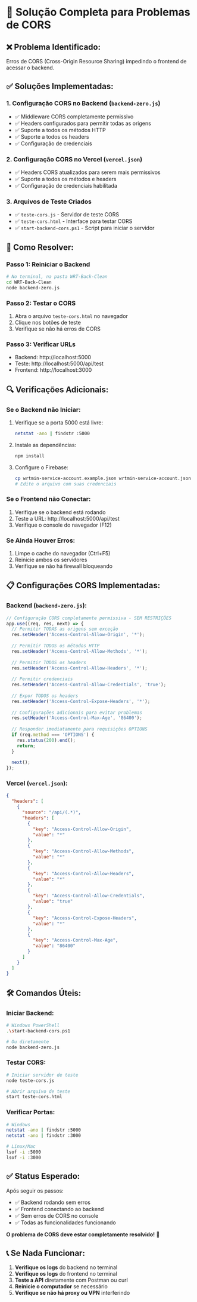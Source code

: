 # 🔧 Solução Completa para Problemas de CORS

## **❌ Problema Identificado:**
Erros de CORS (Cross-Origin Resource Sharing) impedindo o frontend de acessar o backend.

## **✅ Soluções Implementadas:**

### **1. Configuração CORS no Backend (`backend-zero.js`)**
- ✅ Middleware CORS completamente permissivo
- ✅ Headers configurados para permitir todas as origens
- ✅ Suporte a todos os métodos HTTP
- ✅ Suporte a todos os headers
- ✅ Configuração de credenciais

### **2. Configuração CORS no Vercel (`vercel.json`)**
- ✅ Headers CORS atualizados para serem mais permissivos
- ✅ Suporte a todos os métodos e headers
- ✅ Configuração de credenciais habilitada

### **3. Arquivos de Teste Criados**
- ✅ `teste-cors.js` - Servidor de teste CORS
- ✅ `teste-cors.html` - Interface para testar CORS
- ✅ `start-backend-cors.ps1` - Script para iniciar o servidor

## **🚀 Como Resolver:**

### **Passo 1: Reiniciar o Backend**
```bash
# No terminal, na pasta WRT-Back-Clean
cd WRT-Back-Clean
node backend-zero.js
```

### **Passo 2: Testar o CORS**
1. Abra o arquivo `teste-cors.html` no navegador
2. Clique nos botões de teste
3. Verifique se não há erros de CORS

### **Passo 3: Verificar URLs**
- Backend: http://localhost:5000
- Teste: http://localhost:5000/api/test
- Frontend: http://localhost:3000

## **🔍 Verificações Adicionais:**

### **Se o Backend não Iniciar:**
1. Verifique se a porta 5000 está livre:
   ```bash
   netstat -ano | findstr :5000
   ```

2. Instale as dependências:
   ```bash
   npm install
   ```

3. Configure o Firebase:
   ```bash
   cp wrtmin-service-account.example.json wrtmin-service-account.json
   # Edite o arquivo com suas credenciais
   ```

### **Se o Frontend não Conectar:**
1. Verifique se o backend está rodando
2. Teste a URL: http://localhost:5000/api/test
3. Verifique o console do navegador (F12)

### **Se Ainda Houver Erros:**
1. Limpe o cache do navegador (Ctrl+F5)
2. Reinicie ambos os servidores
3. Verifique se não há firewall bloqueando

## **📋 Configurações CORS Implementadas:**

### **Backend (`backend-zero.js`):**
```javascript
// Configuração CORS completamente permissiva - SEM RESTRIÇÕES
app.use((req, res, next) => {
  // Permitir TODAS as origens sem exceção
  res.setHeader('Access-Control-Allow-Origin', '*');
  
  // Permitir TODOS os métodos HTTP
  res.setHeader('Access-Control-Allow-Methods', '*');
  
  // Permitir TODOS os headers
  res.setHeader('Access-Control-Allow-Headers', '*');
  
  // Permitir credenciais
  res.setHeader('Access-Control-Allow-Credentials', 'true');
  
  // Expor TODOS os headers
  res.setHeader('Access-Control-Expose-Headers', '*');
  
  // Configurações adicionais para evitar problemas
  res.setHeader('Access-Control-Max-Age', '86400');
  
  // Responder imediatamente para requisições OPTIONS
  if (req.method === 'OPTIONS') {
    res.status(200).end();
    return;
  }
  
  next();
});
```

### **Vercel (`vercel.json`):**
```json
{
  "headers": [
    {
      "source": "/api/(.*)",
      "headers": [
        {
          "key": "Access-Control-Allow-Origin",
          "value": "*"
        },
        {
          "key": "Access-Control-Allow-Methods",
          "value": "*"
        },
        {
          "key": "Access-Control-Allow-Headers",
          "value": "*"
        },
        {
          "key": "Access-Control-Allow-Credentials",
          "value": "true"
        },
        {
          "key": "Access-Control-Expose-Headers",
          "value": "*"
        },
        {
          "key": "Access-Control-Max-Age",
          "value": "86400"
        }
      ]
    }
  ]
}
```

## **🛠️ Comandos Úteis:**

### **Iniciar Backend:**
```bash
# Windows PowerShell
.\start-backend-cors.ps1

# Ou diretamente
node backend-zero.js
```

### **Testar CORS:**
```bash
# Iniciar servidor de teste
node teste-cors.js

# Abrir arquivo de teste
start teste-cors.html
```

### **Verificar Portas:**
```bash
# Windows
netstat -ano | findstr :5000
netstat -ano | findstr :3000

# Linux/Mac
lsof -i :5000
lsof -i :3000
```

## **✅ Status Esperado:**

Após seguir os passos:
- ✅ Backend rodando sem erros
- ✅ Frontend conectando ao backend
- ✅ Sem erros de CORS no console
- ✅ Todas as funcionalidades funcionando

**O problema de CORS deve estar completamente resolvido!** 🎉

## **📞 Se Nada Funcionar:**

1. **Verifique os logs** do backend no terminal
2. **Verifique os logs** do frontend no terminal
3. **Teste a API** diretamente com Postman ou curl
4. **Reinicie o computador** se necessário
5. **Verifique se não há proxy ou VPN** interferindo 